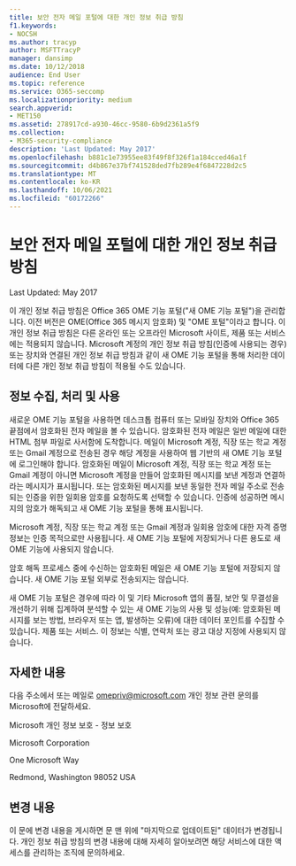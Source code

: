 ```yaml
---
title: 보안 전자 메일 포털에 대한 개인 정보 취급 방침
f1.keywords:
- NOCSH
ms.author: tracyp
author: MSFTTracyP
manager: dansimp
ms.date: 10/12/2018
audience: End User
ms.topic: reference
ms.service: O365-seccomp
ms.localizationpriority: medium
search.appverid:
- MET150
ms.assetid: 278917cd-a930-46cc-9580-6b9d2361a5f9
ms.collection:
- M365-security-compliance
description: 'Last Updated: May 2017'
ms.openlocfilehash: b881c1e73955ee83f49f8f326f1a184cced46a1f
ms.sourcegitcommit: d4b867e37bf741528ded7fb289e4f6847228d2c5
ms.translationtype: MT
ms.contentlocale: ko-KR
ms.lasthandoff: 10/06/2021
ms.locfileid: "60172266"
---
```

# <a name="privacy-statement-for-secure-email-portal"></a>보안 전자 메일 포털에 대한 개인 정보 취급 방침

Last Updated: May 2017
  
이 개인 정보 취급 방침은 Office 365 OME 기능 포털("새 OME 기능 포털")을 관리합니다. 이전 버전은 OME(Office 365 메시지 암호화) 및 "OME 포털"이라고 합니다. 이 개인 정보 취급 방침은 다른 온라인 또는 오프라인 Microsoft 사이트, 제품 또는 서비스에는 적용되지 않습니다. Microsoft 계정의 개인 정보 취급 방침(인증에 사용되는 경우) 또는 장치와 연결된 개인 정보 취급 방침과 같이 새 OME 기능 포털을 통해 처리한 데이터에 다른 개인 정보 취급 방침이 적용될 수도 있습니다.
  
## <a name="collection-processing-and-use-of-your-information"></a>정보 수집, 처리 및 사용

새로운 OME 기능 포털을 사용하면 데스크톱 컴퓨터 또는 모바일 장치와 Office 365 끝점에서 암호화된 전자 메일을 볼 수 있습니다. 암호화된 전자 메일은 일반 메일에 대한 HTML 첨부 파일로 사서함에 도착합니다. 메일이 Microsoft 계정, 직장 또는 학교 계정 또는 Gmail 계정으로 전송된 경우 해당 계정을 사용하여 웹 기반의 새 OME 기능 포털에 로그인해야 합니다. 암호화된 메일이 Microsoft 계정, 직장 또는 학교 계정 또는 Gmail 계정이 아니면 Microsoft 계정을 만들어 암호화된 메시지를 보낸 계정과 연결하라는 메시지가 표시됩니다. 또는 암호화된 메시지를 보낸 동일한 전자 메일 주소로 전송되는 인증을 위한 일회용 암호를 요청하도록 선택할 수 있습니다. 인증에 성공하면 메시지의 암호가 해독되고 새 OME 기능 포털을 통해 표시됩니다.
  
Microsoft 계정, 직장 또는 학교 계정 또는 Gmail 계정과 일회용 암호에 대한 자격 증명 정보는 인증 목적으로만 사용됩니다. 새 OME 기능 포털에 저장되거나 다른 용도로 새 OME 기능에 사용되지 않습니다.
  
암호 해독 프로세스 중에 수신하는 암호화된 메일은 새 OME 기능 포털에 저장되지 않습니다. 새 OME 기능 포털 외부로 전송되지는 않습니다.
  
새 OME 기능 포털은 경우에 따라 이 및 기타 Microsoft 앱의 품질, 보안 및 무결성을 개선하기 위해 집계하여 분석할 수 있는 새 OME 기능의 사용 및 성능(예: 암호화된 메시지를 보는 방법, 브라우저 또는 앱, 발생하는 오류)에 대한 데이터 포인트를 수집할 수 있습니다.  제품 또는 서비스. 이 정보는 식별, 연락처 또는 광고 대상 지정에 사용되지 않습니다.
  
## <a name="for-more-information"></a>자세한 내용

다음 주소에서 또는 메일로 [](mailto:omepriv@microsoft.com)omepriv@microsoft.com 개인 정보 관련 문의를 Microsoft에 전달하세요.
  
Microsoft 개인 정보 보호 - 정보 보호
  
Microsoft Corporation
  
One Microsoft Way
  
Redmond, Washington 98052 USA
  
## <a name="changes"></a>변경 내용

이 문에 변경 내용을 게시하면 문 맨 위에 "마지막으로 업데이트된" 데이터가 변경됩니다. 개인 정보 취급 방침의 변경 내용에 대해 자세히 알아보려면 해당 서비스에 대한 액세스를 관리하는 조직에 문의하세요.
  

